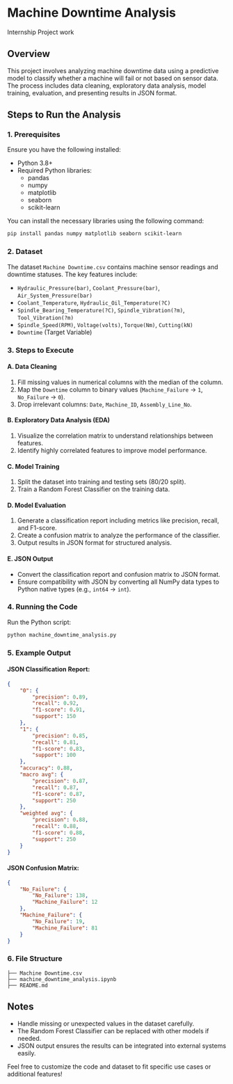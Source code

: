 # Machine Downtime Analysis
Internship Project work 


## Overview
This project involves analyzing machine downtime data using a predictive model to classify whether a machine will fail or not based on sensor data. The process includes data cleaning, exploratory data analysis, model training, evaluation, and presenting results in JSON format.

## Steps to Run the Analysis

### 1. Prerequisites
Ensure you have the following installed:
- Python 3.8+
- Required Python libraries:
  - pandas
  - numpy
  - matplotlib
  - seaborn
  - scikit-learn

You can install the necessary libraries using the following command:
```bash
pip install pandas numpy matplotlib seaborn scikit-learn
```

### 2. Dataset
The dataset `Machine Downtime.csv` contains machine sensor readings and downtime statuses. The key features include:
- `Hydraulic_Pressure(bar)`, `Coolant_Pressure(bar)`, `Air_System_Pressure(bar)`
- `Coolant_Temperature`, `Hydraulic_Oil_Temperature(?C)`
- `Spindle_Bearing_Temperature(?C)`, `Spindle_Vibration(?m)`, `Tool_Vibration(?m)`
- `Spindle_Speed(RPM)`, `Voltage(volts)`, `Torque(Nm)`, `Cutting(kN)`
- `Downtime` (Target Variable)

### 3. Steps to Execute

#### A. Data Cleaning
1. Fill missing values in numerical columns with the median of the column.
2. Map the `Downtime` column to binary values (`Machine_Failure` -> `1`, `No_Failure` -> `0`).
3. Drop irrelevant columns: `Date`, `Machine_ID`, `Assembly_Line_No`.

#### B. Exploratory Data Analysis (EDA)
1. Visualize the correlation matrix to understand relationships between features.
2. Identify highly correlated features to improve model performance.

#### C. Model Training
1. Split the dataset into training and testing sets (80/20 split).
2. Train a Random Forest Classifier on the training data.

#### D. Model Evaluation
1. Generate a classification report including metrics like precision, recall, and F1-score.
2. Create a confusion matrix to analyze the performance of the classifier.
3. Output results in JSON format for structured analysis.

#### E. JSON Output
- Convert the classification report and confusion matrix to JSON format.
- Ensure compatibility with JSON by converting all NumPy data types to Python native types (e.g., `int64` -> `int`).

### 4. Running the Code
Run the Python script:
```bash
python machine_downtime_analysis.py
```

### 5. Example Output
#### JSON Classification Report:
```json
{
    "0": {
        "precision": 0.89,
        "recall": 0.92,
        "f1-score": 0.91,
        "support": 150
    },
    "1": {
        "precision": 0.85,
        "recall": 0.81,
        "f1-score": 0.83,
        "support": 100
    },
    "accuracy": 0.88,
    "macro avg": {
        "precision": 0.87,
        "recall": 0.87,
        "f1-score": 0.87,
        "support": 250
    },
    "weighted avg": {
        "precision": 0.88,
        "recall": 0.88,
        "f1-score": 0.88,
        "support": 250
    }
}
```

#### JSON Confusion Matrix:
```json
{
    "No_Failure": {
        "No_Failure": 138,
        "Machine_Failure": 12
    },
    "Machine_Failure": {
        "No_Failure": 19,
        "Machine_Failure": 81
    }
}
```

### 6. File Structure
```
├── Machine Downtime.csv
├── machine_downtime_analysis.ipynb
├── README.md
```

## Notes
- Handle missing or unexpected values in the dataset carefully.
- The Random Forest Classifier can be replaced with other models if needed.
- JSON output ensures the results can be integrated into external systems easily.

Feel free to customize the code and dataset to fit specific use cases or additional features!


